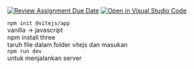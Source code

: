 [![Review Assignment Due Date](https://classroom.github.com/assets/deadline-readme-button-22041afd0340ce965d47ae6ef1cefeee28c7c493a6346c4f15d667ab976d596c.svg)](https://classroom.github.com/a/W4b0zqr7)
[![Open in Visual Studio Code](https://classroom.github.com/assets/open-in-vscode-2e0aaae1b6195c2367325f4f02e2d04e9abb55f0b24a779b69b11b9e10269abc.svg)](https://classroom.github.com/online_ide?assignment_repo_id=17480855&assignment_repo_type=AssignmentRepo)

```npm init @vitejs/app```
<br>
vanilla -> javascript
<br>
npm install three
<br>
taruh file dalam folder vitejs dan masukan
<br>
```npm run dev```
<br>
untuk menjalankan server
